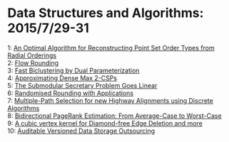 # Data Structures and Algorithms: 2015/7/29-31  
1: [An Optimal Algorithm for Reconstructing Point Set Order Types from  Radial Orderings](https://doi.org/10.48550/arXiv.1507.08080)  
2: [Flow Rounding](https://doi.org/10.48550/arXiv.1507.08139)  
3: [Fast Biclustering by Dual Parameterization](https://doi.org/10.48550/arXiv.1507.08158)  
4: [Approximating Dense Max 2-CSPs](https://doi.org/10.48550/arXiv.1507.08348)  
5: [The Submodular Secretary Problem Goes Linear](https://doi.org/10.48550/arXiv.1507.08384)  
6: [Randomised Rounding with Applications](https://doi.org/10.48550/arXiv.1507.08501)  
7: [Multiple-Path Selection for new Highway Alignments using Discrete  Algorithms](https://doi.org/10.48550/arXiv.1508.03064)  
8: [Bidirectional PageRank Estimation: From Average-Case to Worst-Case](https://doi.org/10.48550/arXiv.1507.08705)  
9: [A cubic vertex kernel for Diamond-free Edge Deletion and more](https://doi.org/10.48550/arXiv.1507.08792)  
10: [Auditable Versioned Data Storage Outsourcing](https://doi.org/10.48550/arXiv.1507.08838)  